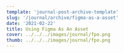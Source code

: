 ```yaml
---
template: 'journal-post-archive-template'
slug: '/journal/archive/figma-as-a-asset'
date: '2021-02-22'
title: Using Figma As An Asset
cover: ../../../images/journal/fpo.png
thumb: ../../../images/journal/fpo.png
---
```

